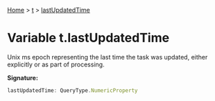 [Home](../../../index.md) &gt; [t](../../t.md) &gt; [lastUpdatedTime](./lastupdatedtime.md)

# Variable t.lastUpdatedTime

Unix ms epoch representing the last time the task was updated, either explicitly or as part of processing.

<b>Signature:</b>

```typescript
lastUpdatedTime: QueryType.NumericProperty
```
